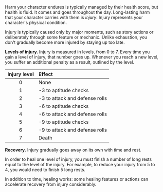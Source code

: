 
Harm your character endures is typically managed by their health score, but health is fluid. It comes and goes throughout the day. Long-lasting harm that your character carries with them is *injury*. Injury represents your character's physical condition.

Injury is typically caused only by major moments, such as story actions or deliberately through some feature or mechanic. Unlike exhaustion, you don't gradually become more injured by staying up too late.

**Levels of injury.**  Injury is measured in levels, from 0 to 7. Every time you gain a level of injury, that number goes up. Whenever you reach a new level, you suffer an additional penalty as a result, outlined by the level.

| Injury level | Effect                         |
|:------------:|:------------------------------ |
|      0       | None                           |
|      1       | -3 to aptitude checks          |
|      2       | -3 to attack and defense rolls |
|      3       | -6 to aptitude checks          |
|      4       | -6 to attack and defense rolls |
|      5       | -9 to aptitude checks          |
|      6       | -9 to attack and defense rolls |
|      7       | Death                          |

**Recovery.** Injury gradually goes away on its own with time and rest.

In order to heal one level of injury, you must finish a number of long rests equal to the level of the injury. For example, to reduce your injury from 5 to 4, you would need to finish 5 long rests.

In addition to time, healing works: some healing features or actions can accelerate recovery from injury considerably.

